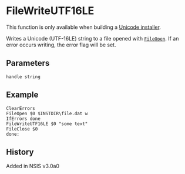 # FileWriteUTF16LE

This function is only available when building a [Unicode installer][1].

Writes a Unicode (UTF-16LE) string to a file opened with [`FileOpen`][2]. If an error occurs writing, the error flag will be set.

## Parameters

    handle string

## Example

    ClearErrors
    FileOpen $0 $INSTDIR\file.dat w
    IfErrors done
    FileWriteUTF16LE $0 "some text"
    FileClose $0
    done:

## History

Added in NSIS v3.0a0

[1]: http://nsis.sourceforge.net/Docs/Chapter1.html#1.4
[2]: FileOpen.md